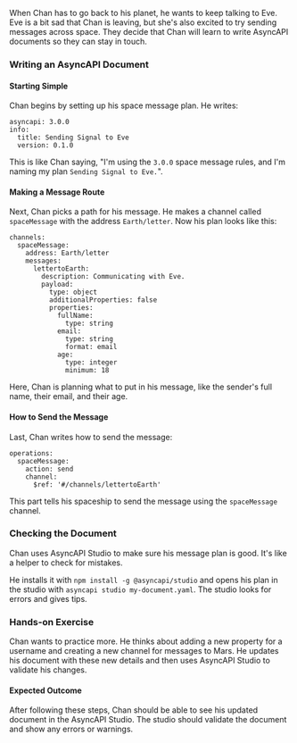 When Chan has to go back to his planet, he wants to keep talking to Eve. Eve is a bit sad that Chan is leaving, but she's also excited to try sending messages across space. They decide that Chan will learn to write AsyncAPI documents so they can stay in touch.

### Writing an AsyncAPI Document

#### Starting Simple

Chan begins by setting up his space message plan. He writes:

```
asyncapi: 3.0.0
info:
  title: Sending Signal to Eve
  version: 0.1.0
```

This is like Chan saying, "I'm using the `3.0.0` space message rules, and I'm naming my plan `Sending Signal to Eve.`".

#### Making a Message Route

Next, Chan picks a path for his message. He makes a channel called `spaceMessage` with the address `Earth/letter`. Now his plan looks like this:

```
channels:
  spaceMessage:
    address: Earth/letter
    messages:
      lettertoEarth:
        description: Communicating with Eve.
        payload:
          type: object
          additionalProperties: false
          properties:
            fullName:
              type: string
            email:
              type: string
              format: email
            age:
              type: integer
              minimum: 18
```

Here, Chan is planning what to put in his message, like the sender's full name, their email, and their age.

#### How to Send the Message

Last, Chan writes how to send the message:

```
operations: 
  spaceMessage:
    action: send
    channel: 
      $ref: '#/channels/lettertoEarth'
```

This part tells his spaceship to send the message using the `spaceMessage` channel.

### Checking the Document

Chan uses AsyncAPI Studio to make sure his message plan is good. It's like a helper to check for mistakes.

He installs it with `npm install -g @asyncapi/studio` and opens his plan in the studio with `asyncapi studio my-document.yaml`. The studio looks for errors and gives tips.

### Hands-on Exercise

Chan wants to practice more. He thinks about adding a new property for a username and creating a new channel for messages to Mars. He updates his document with these new details and then uses AsyncAPI Studio to validate his changes.

#### Expected Outcome

After following these steps, Chan should be able to see his updated document in the AsyncAPI Studio. The studio should validate the document and show any errors or warnings.

